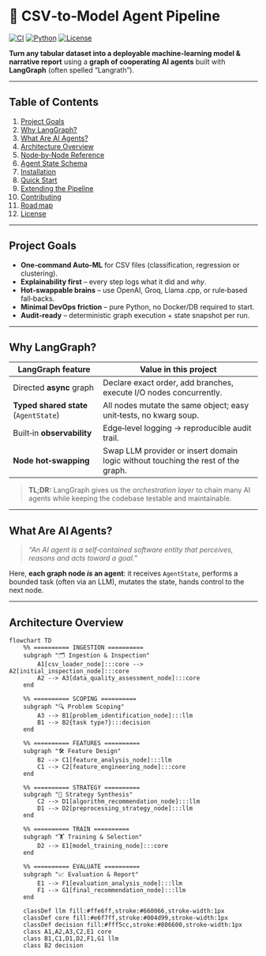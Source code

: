# 🤖 CSV‑to‑Model Agent Pipeline

[![CI](https://img.shields.io/badge/build-passing-brightgreen)](./.github/workflows/ci.yml)
[![Python](https://img.shields.io/badge/python-3.9%2B-blue)](https://www.python.org/)
[![License](https://img.shields.io/badge/license-MIT-yellow)](#license)

**Turn any tabular dataset into a deployable machine‑learning model & narrative report** using a **graph of cooperating AI agents** built with **LangGraph** (often spelled “Langrath”).

---

## Table of Contents
1. [Project Goals](#project-goals)  
2. [Why LangGraph?](#why-langgraph)  
3. [What Are AI Agents?](#what-are-ai-agents)  
4. [Architecture Overview](#architecture-overview)  
5. [Node‑by‑Node Reference](#node-by-node-reference)  
6. [Agent State Schema](#agent-state-schema)  
7. [Installation](#installation)  
8. [Quick Start](#quick-start)  
9. [Extending the Pipeline](#extending-the-pipeline)  
10. [Contributing](#contributing)  
11. [Road map](#road-map)  
12. [License](#license)

---

## Project Goals
* **One‑command Auto‑ML** for CSV files (classification, regression or clustering).  
* **Explainability first** – every step logs what it did and *why*.  
* **Hot‑swappable brains** – use OpenAI, Groq, Llama .cpp, or rule‑based fall‑backs.  
* **Minimal DevOps friction** – pure Python, no Docker/DB required to start.  
* **Audit‑ready** – deterministic graph execution + state snapshot per run.

---

## Why LangGraph?

| LangGraph feature               | Value in this project            |
|---------------------------------|----------------------------------|
| Directed **async** graph        | Declare exact order, add branches, execute I/O nodes concurrently. |
| **Typed shared state** (`AgentState`) | All nodes mutate the same object; easy unit‑tests, no kwarg soup. |
| Built‑in **observability**      | Edge‑level logging → reproducible audit trail. |
| **Node hot‑swapping**           | Swap LLM provider or insert domain logic without touching the rest of the graph. |

> **TL;DR:** LangGraph gives us the *orchestration layer* to chain many AI agents while keeping the codebase testable and maintainable.

---

## What Are AI Agents?

> *“An AI agent is a self‑contained software entity that perceives, reasons and acts toward a goal.”*

Here, **each graph node *is* an agent**: it receives `AgentState`, performs a bounded task (often via an LLM), mutates the state, hands control to the next node.

---

## Architecture Overview

```mermaid
flowchart TD
    %% ========== INGESTION ==========
    subgraph "🗂 Ingestion & Inspection"
        A1[csv_loader_node]:::core --> A2[initial_inspection_node]:::core
        A2 --> A3[data_quality_assessment_node]:::core
    end

    %% ========== SCOPING ==========
    subgraph "🔍 Problem Scoping"
        A3 --> B1[problem_identification_node]:::llm
        B1 --> B2{task type?}:::decision
    end

    %% ========== FEATURES ==========
    subgraph "🛠 Feature Design"
        B2 --> C1[feature_analysis_node]:::llm
        C1 --> C2[feature_engineering_node]:::core
    end

    %% ========== STRATEGY ==========
    subgraph "🧠 Strategy Synthesis"
        C2 --> D1[algorithm_recommendation_node]:::llm
        D1 --> D2[preprocessing_strategy_node]:::llm
    end

    %% ========== TRAIN ==========
    subgraph "🏋️ Training & Selection"
        D2 --> E1[model_training_node]:::core
    end

    %% ========== EVALUATE ==========
    subgraph "📈 Evaluation & Report"
        E1 --> F1[evaluation_analysis_node]:::llm
        F1 --> G1[final_recommendation_node]:::llm
    end

    classDef llm fill:#ffe6ff,stroke:#660066,stroke-width:1px
    classDef core fill:#e6f7ff,stroke:#004d99,stroke-width:1px
    classDef decision fill:#fff5cc,stroke:#806600,stroke-width:1px
    class A1,A2,A3,C2,E1 core
    class B1,C1,D1,D2,F1,G1 llm
    class B2 decision
